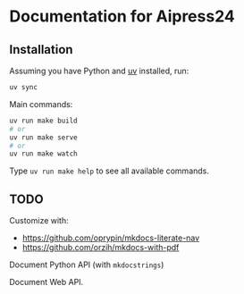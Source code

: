 # Documentation for Aipress24

## Installation

Assuming you have Python and [uv](https://docs.astral.sh/uv/) installed, run:

```bash
uv sync
```

Main commands:

```bash
uv run make build
# or
uv run make serve
# or
uv run make watch
```

Type `uv run make help` to see all available commands.

## TODO

Customize with:

- <https://github.com/oprypin/mkdocs-literate-nav>
- <https://github.com/orzih/mkdocs-with-pdf>

Document Python API (with `mkdocstrings`)

Document Web API.
